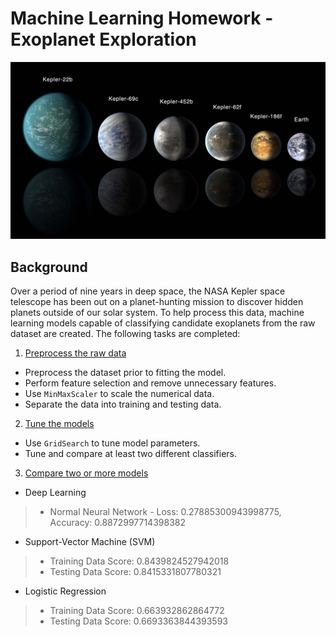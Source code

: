 # Machine Learning Homework - Exoplanet Exploration
![exoplanets.jpg](images/exoplanets.jpg)

## Background

Over a period of nine years in deep space, the NASA Kepler space telescope has been out on a planet-hunting mission to discover hidden planets outside of our solar system.
To help process this data, machine learning models capable of classifying candidate exoplanets from the raw dataset are created. The following tasks are completed: 

1. [Preprocess the raw data](#Preprocessing)
* Preprocess the dataset prior to fitting the model.
* Perform feature selection and remove unnecessary features.
* Use `MinMaxScaler` to scale the numerical data.
* Separate the data into training and testing data.
2. [Tune the models](#Tune-Model-Parameters)
* Use `GridSearch` to tune model parameters.
* Tune and compare at least two different classifiers.
3. [Compare two or more models](#Evaluate-Model-Performance)
* Deep Learning
>   * Normal Neural Network - Loss: 0.27885300943998775, Accuracy: 0.8872997714398382
* Support-Vector Machine (SVM)
>   * Training Data Score: 0.8439824527942018
>   * Testing Data Score: 0.8415331807780321
* Logistic Regression
>   * Training Data Score: 0.663932862864772
>   * Testing Data Score: 0.6693363844393593



